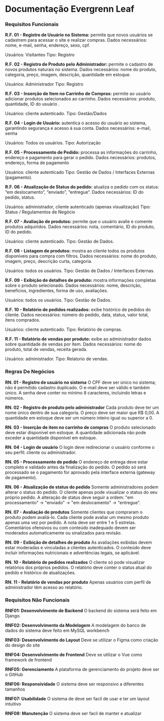# Documentação Evergrenn Leaf

### Requisitos Funcionais

**R.F. 01 - Registro de Usuário no Sistema:** permite que novos usuários se cadastrem para acessar o site e realizar compras.
Dados necessários: nome, e-mail, senha, endereço, sexo, cpf.

Usuários: Visitantes
Tipo: Registro

**R.F. 02 - Registro de Produto pelo Administrador:** permite o cadastro de novos produtos naturais no sistema.
Dados necessários: nome do produto, categoria, preço, imagem, descrição, quantidade em estoque.

Usuários: Administrador
Tipo: Registro

**R.F. 03 - Inserção de Item no Carrinho de Compras:** permite ao usuário adicionar produtos selecionados ao carrinho.
Dados necessários: produto, quantidade, ID do usuário .

Usuários: cliente autenticado.
Tipo: Gestão/Dados

**R.F. 04 - Login de Usuário:** autentica o acesso do usuário ao sistema, garantindo segurança e acesso à sua conta.
Dados necessários: e-mail, senha

Usuários: Todos os usuários.
Tipo: Autorização

**R.F. 05 - Processamento de Pedido:** processa as informações do carrinho, endereço e pagamento para gerar o pedido.
Dados necessários: produtos, endereço, forma de pagamento

Usuários: cliente autenticado
Tipo: Gestão de Dados / Interfaces Externas (pagamento).

**R.F. 06 - Atualização de Status do pedido:** atualiza o pedido com os status: “em deslocamento”, “enviado”, “entregue”.
Dados necessários: ID do pedido, status.

Usuários: administrador, cliente autenticado (apenas visualização)
Tipo: Status / Regulamentos de Negócio

**R.F. 07 - Avaliação de produtos:** permite que o usuário avalie e comente produtos adquiridos.
Dados necessários: nota, comentário, ID do produto, ID do pedido.

Usuários: cliente autenticado.
Tipo: Gestão de Dados.

**R.F. 08 - Listagem de produtos:** mostra ao cliente todos os produtos disponíveis para compra com filtros.
Dados necessários: nome do produto, imagem, preço, descrição curta, categoria.

Usuários: todos os usuários.
Tipo: Gestão de Dados / Interfaces Externas.

**R.F. 09 - Exibição de detalhes de produto:** mostra informações completas sobre o produto selecionado.
Dados necessários: nome, descrição, benefícios, ingredientes, forma de uso, avaliações.

Usuários: todos os usuários.
Tipo: Gestão de Dados.

**R.F. 10 - Relatório de pedidos realizados:** exibe histórico de pedidos do cliente.
Dados necessários: número do pedido, data, status, valor total, itens comprados.

Usuários: cliente autenticado.
Tipo: Relatório de compras.

**R.F. 11 - Relatório de vendas por produto:** exibe ao administrador dados sobre quantidade de vendas por item.
Dados necessários: nome do produto, total de vendas, receita gerada.

Usuários: administrador.
Tipo: Relatorio de vendas.

### Regras De Negócios

**RN. 01 - Registro de usuário no sistema**
O CPF deve ser único no sistema; não é permitido cadastro duplicado.
O e-mail deve ser válido e também único.
A senha deve conter no mínimo 8 caracteres, incluindo letras e números.

**RN. 02 - Registro de produto pelo administrador**
Cada produto deve ter um nome único dentro de sua categoria.
O preço deve ser maior que R$ 0,00.
A quantidade em estoque deve ser um número inteiro igual ou superior a 0.

**RN. 03 - Inserção de item no carrinho de compras**
O produto selecionado deve estar disponível em estoque.
A quantidade adicionada não pode exceder a quantidade disponível em estoque.

**RN. 04 - Login de usuário**
O login deve redirecionar o usuário conforme o seu perfil: cliente ou administrador.

**RN. 05 - Processamento de pedido**
O endereço de entrega deve estar completo e validado antes da finalização do pedido.
O pedido só será processado se o pagamento for aprovado pela interface externa (gateway de pagamento).

**RN. 06 - Atualização de status do pedido**
Somente administradores podem alterar o status do pedido.
O cliente apenas pode visualizar o status do seu próprio pedido.
A alteração de status deve seguir a ordem: "em processamento" → "enviado" → "em deslocamento" → "entregue".

**RN. 07 - Avaliação de produtos**
Somente clientes que compraram o produto podem avaliá-lo.
Cada cliente pode avaliar um mesmo produto apenas uma vez por pedido.
A nota deve ser entre 1 e 5 estrelas.
Comentários ofensivos ou com conteúdo inadequado devem ser moderados automaticamente ou sinalizados para revisão.

**RN. 09 - Exibição de detalhes de produto**
As avaliações exibidas devem estar moderadas e vinculadas a clientes autenticados.
O conteúdo deve incluir informações nutricionais e advertências legais, se aplicável.

**RN. 10 - Relatório de pedidos realizados**
O cliente só pode visualizar relatórios dos próprios pedidos.
O relatório deve conter o status atual do pedido e histórico de atualizações.

**RN. 11 - Relatório de vendas por produto**
Apenas usuários com perfil de administrador têm acesso ao relatório.

### Requisitos Não Funcionais
**RNF01: Desenvolvimento de Backend** O backend do sistema será feito em Django. 

**RNF02: Desenvolvimento da Modelagem** A modelagem do banco de dados do sistema deve feito em MySQL workbench

**RNF03: Desenvolvimento do Layout** Deve se utilizar o Figma como criação do design do site

**RNF04: Desenvolvimento de Frontend** Deve se utilizar o Vue como framework de frontend

**RNF05: Gerenciamento** A plataforma de gerenciamento do projeto deve ser o GitHub

**RNF06: Responsividade** O sistema deve ser responsivo a diferentes tamanhos

**RNF07: Usabilidade** O sistema de deve ser facil de usar e ter um layout intuitivo

**RNF08: Manutenção** O sistema deve ser facil de manter e atualizar
